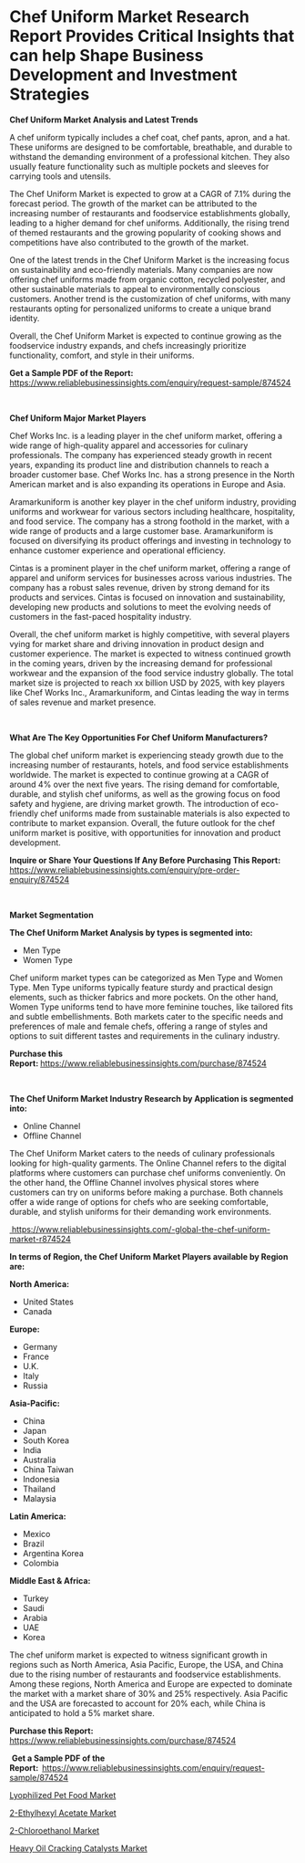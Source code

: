 <p><h1>Chef Uniform Market Research Report Provides Critical Insights that can help Shape Business Development and Investment Strategies</h1></p><p><strong>Chef Uniform Market Analysis and Latest Trends</strong></p>
<p><p>A chef uniform typically includes a chef coat, chef pants, apron, and a hat. These uniforms are designed to be comfortable, breathable, and durable to withstand the demanding environment of a professional kitchen. They also usually feature functionality such as multiple pockets and sleeves for carrying tools and utensils.</p><p>The Chef Uniform Market is expected to grow at a CAGR of 7.1% during the forecast period. The growth of the market can be attributed to the increasing number of restaurants and foodservice establishments globally, leading to a higher demand for chef uniforms. Additionally, the rising trend of themed restaurants and the growing popularity of cooking shows and competitions have also contributed to the growth of the market.</p><p>One of the latest trends in the Chef Uniform Market is the increasing focus on sustainability and eco-friendly materials. Many companies are now offering chef uniforms made from organic cotton, recycled polyester, and other sustainable materials to appeal to environmentally conscious customers. Another trend is the customization of chef uniforms, with many restaurants opting for personalized uniforms to create a unique brand identity.</p><p>Overall, the Chef Uniform Market is expected to continue growing as the foodservice industry expands, and chefs increasingly prioritize functionality, comfort, and style in their uniforms.</p></p>
<p><strong>Get a Sample PDF of the Report:&nbsp;</strong> <a href="https://www.reliablebusinessinsights.com/enquiry/request-sample/874524">https://www.reliablebusinessinsights.com/enquiry/request-sample/874524</a></p>
<p>&nbsp;</p>
<p><strong>Chef Uniform Major Market Players</strong></p>
<p><p>Chef Works Inc. is a leading player in the chef uniform market, offering a wide range of high-quality apparel and accessories for culinary professionals. The company has experienced steady growth in recent years, expanding its product line and distribution channels to reach a broader customer base. Chef Works Inc. has a strong presence in the North American market and is also expanding its operations in Europe and Asia.</p><p>Aramarkuniform is another key player in the chef uniform industry, providing uniforms and workwear for various sectors including healthcare, hospitality, and food service. The company has a strong foothold in the market, with a wide range of products and a large customer base. Aramarkuniform is focused on diversifying its product offerings and investing in technology to enhance customer experience and operational efficiency.</p><p>Cintas is a prominent player in the chef uniform market, offering a range of apparel and uniform services for businesses across various industries. The company has a robust sales revenue, driven by strong demand for its products and services. Cintas is focused on innovation and sustainability, developing new products and solutions to meet the evolving needs of customers in the fast-paced hospitality industry.</p><p>Overall, the chef uniform market is highly competitive, with several players vying for market share and driving innovation in product design and customer experience. The market is expected to witness continued growth in the coming years, driven by the increasing demand for professional workwear and the expansion of the food service industry globally. The total market size is projected to reach xx billion USD by 2025, with key players like Chef Works Inc., Aramarkuniform, and Cintas leading the way in terms of sales revenue and market presence.</p></p>
<p>&nbsp;</p>
<p><strong>What Are The Key Opportunities For Chef Uniform Manufacturers?</strong></p>
<p><p>The global chef uniform market is experiencing steady growth due to the increasing number of restaurants, hotels, and food service establishments worldwide. The market is expected to continue growing at a CAGR of around 4% over the next five years. The rising demand for comfortable, durable, and stylish chef uniforms, as well as the growing focus on food safety and hygiene, are driving market growth. The introduction of eco-friendly chef uniforms made from sustainable materials is also expected to contribute to market expansion. Overall, the future outlook for the chef uniform market is positive, with opportunities for innovation and product development.</p></p>
<p><strong>Inquire or Share Your Questions If Any Before Purchasing This Report:</strong> <a href="https://www.reliablebusinessinsights.com/enquiry/pre-order-enquiry/874524">https://www.reliablebusinessinsights.com/enquiry/pre-order-enquiry/874524</a></p>
<p>&nbsp;</p>
<p><strong>Market Segmentation</strong></p>
<p><strong>The Chef Uniform Market Analysis by types is segmented into:</strong></p>
<p><ul><li>Men Type</li><li>Women Type</li></ul></p>
<p><p>Chef uniform market types can be categorized as Men Type and Women Type. Men Type uniforms typically feature sturdy and practical design elements, such as thicker fabrics and more pockets. On the other hand, Women Type uniforms tend to have more feminine touches, like tailored fits and subtle embellishments. Both markets cater to the specific needs and preferences of male and female chefs, offering a range of styles and options to suit different tastes and requirements in the culinary industry.</p></p>
<p><strong>Purchase this Report:&nbsp;</strong><a href="https://www.reliablebusinessinsights.com/purchase/874524">https://www.reliablebusinessinsights.com/purchase/874524</a></p>
<p>&nbsp;</p>
<p><strong>The Chef Uniform Market Industry Research by Application is segmented into:</strong></p>
<p><ul><li>Online Channel</li><li>Offline Channel</li></ul></p>
<p><p>The Chef Uniform Market caters to the needs of culinary professionals looking for high-quality garments. The Online Channel refers to the digital platforms where customers can purchase chef uniforms conveniently. On the other hand, the Offline Channel involves physical stores where customers can try on uniforms before making a purchase. Both channels offer a wide range of options for chefs who are seeking comfortable, durable, and stylish uniforms for their demanding work environments.</p></p>
<p><a href="https://www.reliablebusinessinsights.com/-global-the-chef-uniform-market-r874524">&nbsp;https://www.reliablebusinessinsights.com/-global-the-chef-uniform-market-r874524</a></p>
<p><strong>In terms of Region, the Chef Uniform Market Players available by Region are:</strong></p>
<p>
    <p> <strong> North America: </strong>
        <ul>
            <li>United States</li>
            <li>Canada</li>
        </ul>
        </p> 
    <p> <strong> Europe: </strong>
        <ul>
            <li>Germany</li>
            <li>France</li>
            <li>U.K.</li>
            <li>Italy</li>
            <li>Russia</li>
        </ul>
        </p> 
    <p> <strong> Asia-Pacific: </strong>
        <ul>
            <li>China</li>
            <li>Japan</li>
            <li>South Korea</li>
            <li>India</li>
            <li>Australia</li>
            <li>China Taiwan</li>
            <li>Indonesia</li>
            <li>Thailand</li>
            <li>Malaysia</li>
        </ul>
        </p> 
    <p> <strong> Latin America: </strong>
        <ul>
            <li>Mexico</li>
            <li>Brazil</li>
            <li>Argentina Korea</li>
            <li>Colombia</li>
        </ul>
        </p> 
    <p> <strong> Middle East & Africa: </strong>
        <ul>
            <li>Turkey</li>
            <li>Saudi</li>
            <li>Arabia</li>
            <li>UAE</li>
            <li>Korea</li>
        </ul>
    </p>
    </p>
<p><p>The chef uniform market is expected to witness significant growth in regions such as North America, Asia Pacific, Europe, the USA, and China due to the rising number of restaurants and foodservice establishments. Among these regions, North America and Europe are expected to dominate the market with a market share of 30% and 25% respectively. Asia Pacific and the USA are forecasted to account for 20% each, while China is anticipated to hold a 5% market share.</p></p>
<p><strong>Purchase this Report: </strong><a href="https://www.reliablebusinessinsights.com/purchase/874524">https://www.reliablebusinessinsights.com/purchase/874524</a></p>
<p>&nbsp;<strong>Get a Sample PDF of the Report:&nbsp;&nbsp;</strong><a href="https://www.reliablebusinessinsights.com/enquiry/request-sample/874524">https://www.reliablebusinessinsights.com/enquiry/request-sample/874524</a></p>
<p><strong></strong></p>
<p><p><a href="https://medium.com/@kathleenjacksond65/lyophilized-pet-food-market-forecasts-market-trends-and-impact-analysis-2024-2031-97d170039bf2">Lyophilized Pet Food Market</a></p><p><a href="https://github.com/markusgodoy/Market-Research-Report-List-4/blob/main/2-ethylhexyl-acetate-market.md">2-Ethylhexyl Acetate Market</a></p><p><a href="https://github.com/luckyshygirl/Market-Research-Report-List-5/blob/main/2-chloroethanol-market.md">2-Chloroethanol Market</a></p><p><a href="https://medium.com/@alexander.bell98078/global-heavy-oil-cracking-catalysts-market-status-2024-2031-and-forecast-by-region-product-e71d95f90c38">Heavy Oil Cracking Catalysts Market</a></p></p>